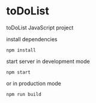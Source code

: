 # toDoList
toDoList JavaScript project

install dependencies
```
npm install
```

start server in development mode
```
npm start
```

or in production mode
```
npm run build
```
